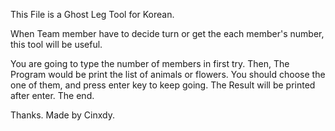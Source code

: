 
This File is a Ghost Leg Tool for Korean.

When Team member have to decide turn or get the each member's number, this tool will be useful.

You are going to type the number of members in first try.
Then, The Program would be print the list of animals or flowers.
You should choose the one of them, and press enter key to keep going.
The Result will be printed after enter.
The end.

Thanks.
Made by Cinxdy.